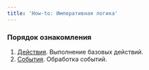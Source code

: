 ```yaml
---
title: 'How-to: Императивная логика'
---
```


### Порядок ознакомления

1.  [Действия](How-to_Actions.md). Выполнение базовых действий.
2.  [События](How-to_Events.md). Обработка событий.
